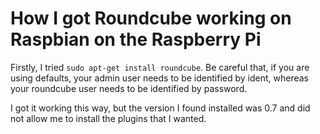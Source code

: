 # How I got Roundcube working on Raspbian on the Raspberry Pi

Firstly, I tried `sudo apt-get install roundcube`. Be careful that, if you are using defaults, your admin user needs to be identified by ident, whereas your roundcube user needs to be identified by password.

I got it working this way, but the version I found installed was 0.7 and did not allow me to install the plugins that I wanted.
